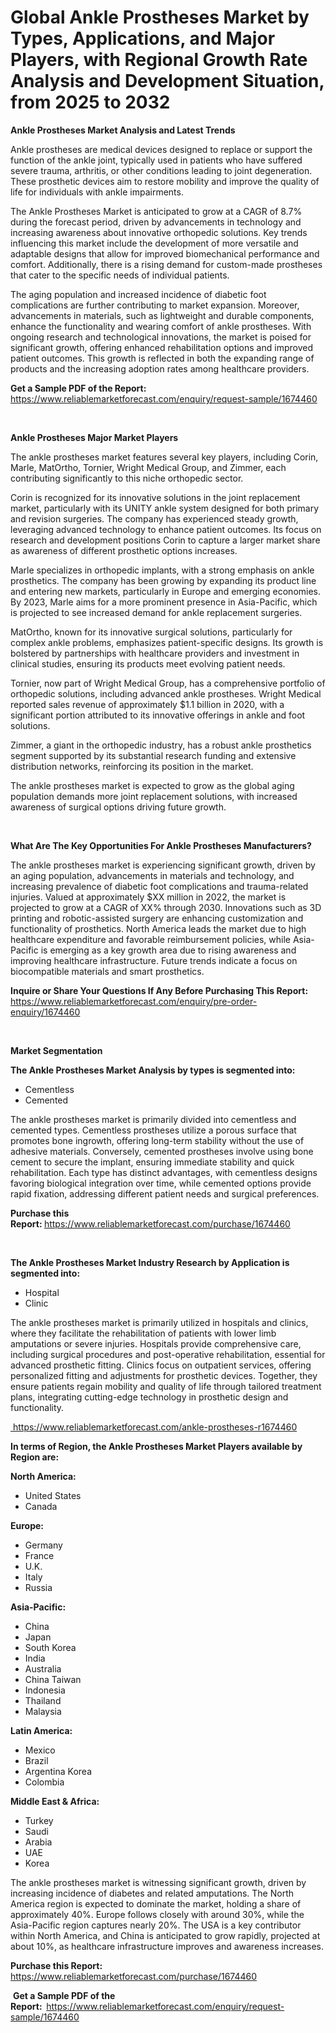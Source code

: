 <p><h1>Global Ankle Prostheses Market by Types, Applications, and Major Players, with Regional Growth Rate Analysis and Development Situation, from 2025 to 2032</h1></p><p><strong>Ankle Prostheses Market Analysis and Latest Trends</strong></p>
<p><p>Ankle prostheses are medical devices designed to replace or support the function of the ankle joint, typically used in patients who have suffered severe trauma, arthritis, or other conditions leading to joint degeneration. These prosthetic devices aim to restore mobility and improve the quality of life for individuals with ankle impairments.</p><p>The Ankle Prostheses Market is anticipated to grow at a CAGR of 8.7% during the forecast period, driven by advancements in technology and increasing awareness about innovative orthopedic solutions. Key trends influencing this market include the development of more versatile and adaptable designs that allow for improved biomechanical performance and comfort. Additionally, there is a rising demand for custom-made prostheses that cater to the specific needs of individual patients.</p><p>The aging population and increased incidence of diabetic foot complications are further contributing to market expansion. Moreover, advancements in materials, such as lightweight and durable components, enhance the functionality and wearing comfort of ankle prostheses. With ongoing research and technological innovations, the market is poised for significant growth, offering enhanced rehabilitation options and improved patient outcomes. This growth is reflected in both the expanding range of products and the increasing adoption rates among healthcare providers.</p></p>
<p><strong>Get a Sample PDF of the Report:&nbsp;</strong> <a href="https://www.reliablemarketforecast.com/enquiry/request-sample/1674460?utm_campaign=2759&utm_medium=2&utm_source=Github&utm_content=ia&utm_term=13042025&utm_id=ankle-prostheses">https://www.reliablemarketforecast.com/enquiry/request-sample/1674460</a></p>
<p>&nbsp;</p>
<p><strong>Ankle Prostheses Major Market Players</strong></p>
<p><p>The ankle prostheses market features several key players, including Corin, Marle, MatOrtho, Tornier, Wright Medical Group, and Zimmer, each contributing significantly to this niche orthopedic sector.</p><p>Corin is recognized for its innovative solutions in the joint replacement market, particularly with its UNITY ankle system designed for both primary and revision surgeries. The company has experienced steady growth, leveraging advanced technology to enhance patient outcomes. Its focus on research and development positions Corin to capture a larger market share as awareness of different prosthetic options increases.</p><p>Marle specializes in orthopedic implants, with a strong emphasis on ankle prosthetics. The company has been growing by expanding its product line and entering new markets, particularly in Europe and emerging economies. By 2023, Marle aims for a more prominent presence in Asia-Pacific, which is projected to see increased demand for ankle replacement surgeries.</p><p>MatOrtho, known for its innovative surgical solutions, particularly for complex ankle problems, emphasizes patient-specific designs. Its growth is bolstered by partnerships with healthcare providers and investment in clinical studies, ensuring its products meet evolving patient needs.</p><p>Tornier, now part of Wright Medical Group, has a comprehensive portfolio of orthopedic solutions, including advanced ankle prostheses. Wright Medical reported sales revenue of approximately $1.1 billion in 2020, with a significant portion attributed to its innovative offerings in ankle and foot solutions.</p><p>Zimmer, a giant in the orthopedic industry, has a robust ankle prosthetics segment supported by its substantial research funding and extensive distribution networks, reinforcing its position in the market.</p><p>The ankle prostheses market is expected to grow as the global aging population demands more joint replacement solutions, with increased awareness of surgical options driving future growth.</p></p>
<p>&nbsp;</p>
<p><strong>What Are The Key Opportunities For Ankle Prostheses Manufacturers?</strong></p>
<p><p>The ankle prostheses market is experiencing significant growth, driven by an aging population, advancements in materials and technology, and increasing prevalence of diabetic foot complications and trauma-related injuries. Valued at approximately $XX million in 2022, the market is projected to grow at a CAGR of XX% through 2030. Innovations such as 3D printing and robotic-assisted surgery are enhancing customization and functionality of prosthetics. North America leads the market due to high healthcare expenditure and favorable reimbursement policies, while Asia-Pacific is emerging as a key growth area due to rising awareness and improving healthcare infrastructure. Future trends indicate a focus on biocompatible materials and smart prosthetics.</p></p>
<p><strong>Inquire or Share Your Questions If Any Before Purchasing This Report:</strong> <a href="https://www.reliablemarketforecast.com/enquiry/pre-order-enquiry/1674460?utm_campaign=2759&utm_medium=2&utm_source=Github&utm_content=ia&utm_term=13042025&utm_id=ankle-prostheses">https://www.reliablemarketforecast.com/enquiry/pre-order-enquiry/1674460</a></p>
<p>&nbsp;</p>
<p><strong>Market Segmentation</strong></p>
<p><strong>The Ankle Prostheses Market Analysis by types is segmented into:</strong></p>
<p><ul><li>Cementless</li><li>Cemented</li></ul></p>
<p><p>The ankle prostheses market is primarily divided into cementless and cemented types. Cementless prostheses utilize a porous surface that promotes bone ingrowth, offering long-term stability without the use of adhesive materials. Conversely, cemented prostheses involve using bone cement to secure the implant, ensuring immediate stability and quick rehabilitation. Each type has distinct advantages, with cementless designs favoring biological integration over time, while cemented options provide rapid fixation, addressing different patient needs and surgical preferences.</p></p>
<p><strong>Purchase this Report:&nbsp;</strong><a href="https://www.reliablemarketforecast.com/purchase/1674460?utm_campaign=2759&utm_medium=2&utm_source=Github&utm_content=ia&utm_term=13042025&utm_id=ankle-prostheses">https://www.reliablemarketforecast.com/purchase/1674460</a></p>
<p>&nbsp;</p>
<p><strong>The Ankle Prostheses Market Industry Research by Application is segmented into:</strong></p>
<p><ul><li>Hospital</li><li>Clinic</li></ul></p>
<p><p>The ankle prostheses market is primarily utilized in hospitals and clinics, where they facilitate the rehabilitation of patients with lower limb amputations or severe injuries. Hospitals provide comprehensive care, including surgical procedures and post-operative rehabilitation, essential for advanced prosthetic fitting. Clinics focus on outpatient services, offering personalized fitting and adjustments for prosthetic devices. Together, they ensure patients regain mobility and quality of life through tailored treatment plans, integrating cutting-edge technology in prosthetic design and functionality.</p></p>
<p><a href="https://www.reliablemarketforecast.com/ankle-prostheses-r1674460?utm_campaign=2759&utm_medium=2&utm_source=Github&utm_content=ia&utm_term=13042025&utm_id=ankle-prostheses">&nbsp;https://www.reliablemarketforecast.com/ankle-prostheses-r1674460</a></p>
<p><strong>In terms of Region, the Ankle Prostheses Market Players available by Region are:</strong></p>
<p>
    <p> <strong> North America: </strong>
        <ul>
            <li>United States</li>
            <li>Canada</li>
        </ul>
        </p> 
    <p> <strong> Europe: </strong>
        <ul>
            <li>Germany</li>
            <li>France</li>
            <li>U.K.</li>
            <li>Italy</li>
            <li>Russia</li>
        </ul>
        </p> 
    <p> <strong> Asia-Pacific: </strong>
        <ul>
            <li>China</li>
            <li>Japan</li>
            <li>South Korea</li>
            <li>India</li>
            <li>Australia</li>
            <li>China Taiwan</li>
            <li>Indonesia</li>
            <li>Thailand</li>
            <li>Malaysia</li>
        </ul>
        </p> 
    <p> <strong> Latin America: </strong>
        <ul>
            <li>Mexico</li>
            <li>Brazil</li>
            <li>Argentina Korea</li>
            <li>Colombia</li>
        </ul>
        </p> 
    <p> <strong> Middle East & Africa: </strong>
        <ul>
            <li>Turkey</li>
            <li>Saudi</li>
            <li>Arabia</li>
            <li>UAE</li>
            <li>Korea</li>
        </ul>
    </p>
    </p>
<p><p>The ankle prostheses market is witnessing significant growth, driven by increasing incidence of diabetes and related amputations. The North America region is expected to dominate the market, holding a share of approximately 40%. Europe follows closely with around 30%, while the Asia-Pacific region captures nearly 20%. The USA is a key contributor within North America, and China is anticipated to grow rapidly, projected at about 10%, as healthcare infrastructure improves and awareness increases.</p></p>
<p><strong>Purchase this Report: </strong><a href="https://www.reliablemarketforecast.com/purchase/1674460?utm_campaign=2759&utm_medium=2&utm_source=Github&utm_content=ia&utm_term=13042025&utm_id=ankle-prostheses">https://www.reliablemarketforecast.com/purchase/1674460</a></p>
<p>&nbsp;<strong>Get a Sample PDF of the Report:&nbsp;&nbsp;</strong><a href="https://www.reliablemarketforecast.com/enquiry/request-sample/1674460?utm_campaign=2759&utm_medium=2&utm_source=Github&utm_content=ia&utm_term=13042025&utm_id=ankle-prostheses">https://www.reliablemarketforecast.com/enquiry/request-sample/1674460</a></p>
<p><strong></strong></p>
<p><p></p><p></p><p></p></p>